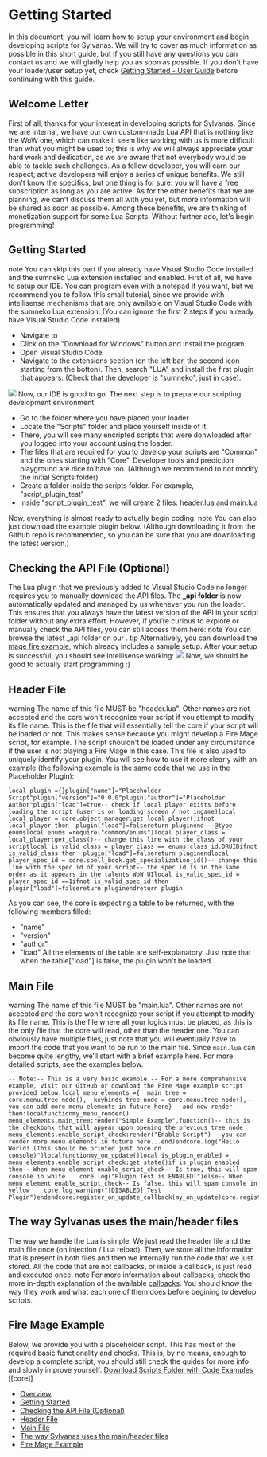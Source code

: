 # Getting Started

In this document, you will learn how to setup your environment and begin developing scripts for Sylvanas. We will try to cover as much information as possible in this short guide, but if you still have any questions you can contact us and we will gladly help you as soon as possible. If you don't have your loader/user setup yet, check [Getting Started - User Guide](https://docs.project-sylvanas.net/docs/<https:/docs.project-sylvanas.net/getting-started>) before continuing with this guide.

## Welcome Letter

First of all, thanks for your interest in developing scripts for Sylvanas. Since we are internal, we have our own custom-made Lua API that is nothing like the WoW one, which can make it seem like working with us is more difficult than what you might be used to; this is why we will always appreciate your hard work and dedication, as we are aware that not everybody would be able to tackle such challenges. As a fellow developer, you will earn our respect; active developers will enjoy a series of unique benefits. We still don't know the specifics, but one thing is for sure: you will have a free subscription as long as you are active. As for the other benefits that we are planning, we can't discuss them all with you yet, but more information will be shared as soon as possible. Among these benefits, we are thinking of monetization support for some Lua Scripts. Without further ado, let's begin programming!

## Getting Started[​](https://docs.project-sylvanas.net/docs/<#getting-started> "Direct link to Getting Started")

note
You can skip this part if you already have Visual Studio Code installed and the sumneko Lua extension installed and enabled.
First of all, we have to setup our IDE. You can program even with a notepad if you want, but we recommend you to follow this small tutorial, since we provide with intellisense mechanisms that are only available on Visual Studio Code with the sumneko Lua extension. (You can ignore the first 2 steps if you already have Visual Studio Code installed)

- Navigate to
- Click on the "Download for Windows" button and install the program.
- Open Visual Studio Code
- Navigate to the extensions section (on the left bar, the second icon starting from the botton). Then, search "LUA" and install the first plugin that appears. (Check that the developer is "sumneko", just in case).

![](https://downloads.project-sylvanas.net/1730299437373-sumnbeko.png)
Now, our IDE is good to go. The next step is to prepare our scripting development environment.

- Go to the folder where you have placed your loader
- Locate the "Scripts" folder and place yourself inside of it.
- There, you will see many encripted scripts that were donwloaded after you logged into your account using the loader.
- The files that are required for you to develop your scripts are "Common" and the ones starting with "Core". Developer tools and prediction playground are nice to have too. (Although we recommend to not modify the initial Scripts folder)
- Create a folder inside the scripts folder. For example, "script_plugin_test"
- Inside "script_plugin_test", we will create 2 files: header.lua and main.lua

Now, everything is almost ready to actually begin coding.
note
You can also just download the example plugin below. (Although downloading it from the Github repo is recommended, so you can be sure that you are downloading the latest version.)

## Checking the API File (Optional)[​](https://docs.project-sylvanas.net/docs/<#checking-the-api-file-optional> "Direct link to Checking the API File (Optional)")

The Lua plugin that we previously added to Visual Studio Code no longer requires you to manually download the API files. The **\_api folder** is now automatically updated and managed by us whenever you run the loader. This ensures that you always have the latest version of the API in your script folder without any extra effort.
However, if you’re curious to explore or manually check the API files, you can still access them here:
note
You can browse the latest \_api folder on our .
tip
Alternatively, you can download the [mage fire example](https://docs.project-sylvanas.net/docs/<https:/docs.project-sylvanas.net/docs/getting-started-dev#fire-mage-example>), which already includes a sample setup.
After your setup is successful, you should see Intellisense working:
![](https://downloads.project-sylvanas.net/1730465197724-working_api.png)
Now, we should be good to actually start programming :)

## Header File[​](https://docs.project-sylvanas.net/docs/<#header-file> "Direct link to Header File")

warning
The name of this file MUST be "header.lua". Other names are not accepted and the core won't recognize your script if you attempt to modify its file name.
This is the file that will essentially tell the core if your script will be loaded or not. This makes sense because you might develop a Fire Mage script, for example. The script shouldn't be loaded under any circumstance if the user is not playing a Fire Mage in this case. This file is also used to uniquely identify your plugin. You will see how to use it more clearly with an example (the following example is the same code that we use in the Placeholder Plugin):

```
local plugin ={}plugin["name"]="Placeholder Script"plugin["version"]="0.0.0"plugin["author"]="Placeholder Author"plugin["load"]=true-- check if local player exists before loading the script (user is on loading screen / not ingame)local local_player = core.object_manager.get_local_player()ifnot local_player then  plugin["load"]=falsereturn pluginend---@type enumslocal enums =require("common/enums")local player_class = local_player:get_class()-- change this line with the class of your scriptlocal is_valid_class = player_class == enums.class_id.DRUIDifnot is_valid_class then  plugin["load"]=falsereturn pluginendlocal player_spec_id = core.spell_book.get_specialization_id()-- change this line with the spec id of your script-- the spec id is in the same order as it appears in the talents WoW UIlocal is_valid_spec_id = player_spec_id ==1ifnot is_valid_spec_id then  plugin["load"]=falsereturn pluginendreturn plugin
```

As you can see, the core is expecting a table to be returned, with the following members filled:

- "name"
- "version"
- "author"
- "load" All the elements of the table are self-explanatory. Just note that when the table["load"] is false, the plugin won't be loaded.

## Main File[​](https://docs.project-sylvanas.net/docs/<#main-file> "Direct link to Main File")

warning
The name of this file MUST be "main.lua". Other names are not accepted and the core won't recognize your script if you attempt to modify its file name.
This is the file where all your logics must be placed, as this is the only file that the core will read, other than the header one. You can obviously have multiple files, just note that you will eventually have to import the code that you want to be run to the main file.
Since `main.lua` can become quite lengthy, we’ll start with a brief example here. For more detailed scripts, see the examples below.

```
-- Note:-- This is a very basic example.-- For a more comprehensive example, visit our GitHub or download the Fire Mage example script provided below.local menu_elements ={  main_tree = core.menu.tree_node(),  keybinds_tree_node = core.menu.tree_node(),-- you can add more menu elements in future here}-- and now render them:localfunctionmy_menu_render()  menu_elements.main_tree:render("Simple Example",function()-- this is the checkbohx that will appear upon opening the previous tree node    menu_elements.enable_script_check:render("Enable Script")-- you can render more menu elements in future here...end)endcore.log("Hello World! (This should be printed just once on console)")localfunctionmy_on_update()local is_plugin_enabled = menu_elements.enable_script_check:get_state()if is_plugin_enabled then-- When menu element enable_script_check-- Is true, this will spam console in white    core.log("Plugin Test is ENABLED!")else-- When menu element enable_script_check-- Is false, this will spam console in yellow    core.log_warning("[DISABLED] Test Plugin")endendcore.register_on_update_callback(my_on_update)core.register_on_render_menu_callback(my_menu_render)
```

## The way Sylvanas uses the main/header files[​](https://docs.project-sylvanas.net/docs/<#the-way-sylvanas-uses-the-mainheader-files> "Direct link to The way Sylvanas uses the main/header files")

The way we handle the Lua is simple. We just read the header file and the main file once (on injection / Lua reload). Then, we store all the information that is present in both files and then we internally run the code that we just stored. All the code that are not callbacks, or inside a callback, is just read and executed once.
note
For more information about callbacks, check the more in-depth explanation of the available [callbacks](https://docs.project-sylvanas.net/docs/<https:/docs.project-sylvanas.net/docs/core>). You should know the way they work and what each one of them does before begining to develop scripts.

## Fire Mage Example[​](https://docs.project-sylvanas.net/docs/<#fire-mage-example> "Direct link to Fire Mage Example")

Below, we provide you with a placeholder script. This has most of the required basic functionality and checks. This is, by no means, enough to develop a complete script, you should still check the guides for more info and slowly improve yourself.
[Download Scripts Folder with Code Examples](https://docs.project-sylvanas.net/docs/<https:/downloads.project-sylvanas.net/1730384929253-scripts.zip>)
[[core]]

- [Overview](https://docs.project-sylvanas.net/docs/<#overview>)
- [Getting Started](https://docs.project-sylvanas.net/docs/<#getting-started>)
- [Checking the API File (Optional)](https://docs.project-sylvanas.net/docs/<#checking-the-api-file-optional>)
- [Header File](https://docs.project-sylvanas.net/docs/<#header-file>)
- [Main File](https://docs.project-sylvanas.net/docs/<#main-file>)
- [The way Sylvanas uses the main/header files](https://docs.project-sylvanas.net/docs/<#the-way-sylvanas-uses-the-mainheader-files>)
- [Fire Mage Example](https://docs.project-sylvanas.net/docs/<#fire-mage-example>)
